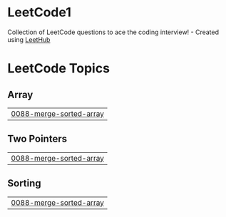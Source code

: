 # LeetCode1
Collection of LeetCode questions to ace the coding interview! - Created using [LeetHub](https://github.com/QasimWani/LeetHub)

<!---LeetCode Topics Start-->
# LeetCode Topics
## Array
|  |
| ------- |
| [0088-merge-sorted-array](https://github.com/Fiziel/LeetCode1/tree/master/0088-merge-sorted-array) |
## Two Pointers
|  |
| ------- |
| [0088-merge-sorted-array](https://github.com/Fiziel/LeetCode1/tree/master/0088-merge-sorted-array) |
## Sorting
|  |
| ------- |
| [0088-merge-sorted-array](https://github.com/Fiziel/LeetCode1/tree/master/0088-merge-sorted-array) |
<!---LeetCode Topics End-->